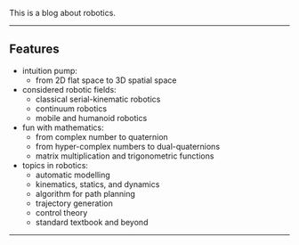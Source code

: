 This is a blog about robotics.

---

## Features

- intuition pump:
  - from 2D flat space to 3D spatial space
- considered robotic fields:
  - classical serial-kinematic robotics
  - continuum robotics
  - mobile and humanoid robotics 
- fun with mathematics:
  - from complex number to quaternion 
  - from hyper-complex numbers to dual-quaternions
  - matrix multiplication and trigonometric functions
- topics in robotics:
  - automatic modelling
  - kinematics, statics, and dynamics
  - algorithm for path planning
  - trajectory generation
  - control theory
  - standard textbook and beyond

---
